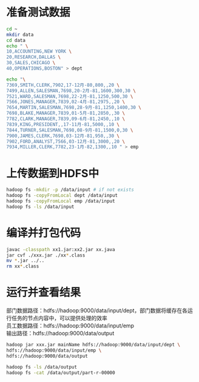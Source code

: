 # 准备测试数据
```sh
cd ~
mkdir data
cd data
echo " \
10,ACCOUNTING,NEW YORK \
20,RESEARCH,DALLAS \
30,SALES,CHICAGO \
40,OPERATIONS,BOSTON" > dept

echo "\
7369,SMITH,CLERK,7902,17-12月-80,800,,20 \
7499,ALLEN,SALESMAN,7698,20-2月-81,1600,300,30 \
7521,WARD,SALESMAN,7698,22-2月-81,1250,500,30 \
7566,JONES,MANAGER,7839,02-4月-81,2975,,20 \
7654,MARTIN,SALESMAN,7698,28-9月-81,1250,1400,30 \
7698,BLAKE,MANAGER,7839,01-5月-81,2850,,30 \
7782,CLARK,MANAGER,7839,09-6月-81,2450,,10 \
7839,KING,PRESIDENT,,17-11月-81,5000,,10 \
7844,TURNER,SALESMAN,7698,08-9月-81,1500,0,30 \
7900,JAMES,CLERK,7698,03-12月-81,950,,30 \
7902,FORD,ANALYST,7566,03-12月-81,3000,,20 \
7934,MILLER,CLERK,7782,23-1月-82,1300,,10 " > emp
```

# 上传数据到HDFS中
```sh
hadoop fs -mkdir -p /data/input # if not exists
hadoop fs -copyFromLocal dept /data/input
hadoop fs -copyFromLocal emp /data/input
hadoop fs -ls /data/input
```

# 编译并打包代码
```sh
javac -classpath xx1.jar:xx2.jar xx.java
jar cvf ./xxx.jar ./xx*.class
mv *.jar ../..
rm xx*.class
```

# 运行并查看结果
部门数据路径：hdfs://hadoop:9000/data/input/dept，部门数据将缓存在各运行任务的节点内容中，可以提供处理的效率<br>
员工数据路径：hdfs://hadoop:9000/data/input/emp<br>
输出路径：hdfs://hadoop:9000/data/output<br>

```sh
hadoop jar xxx.jar mainName hdfs://hadoop:9000/data/input/dept \
hdfs://hadoop:9000/data/input/emp \
hdfs://hadoop:9000/data/output

hadoop fs -ls /data/output
hadoop fs -cat /data/output/part-r-00000
```